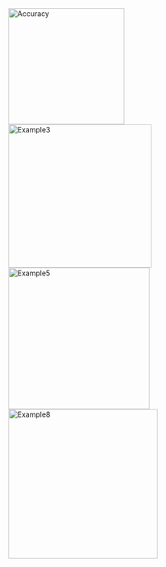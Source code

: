 <img width="230" alt="Accuracy" src="https://github.com/AlpMercan/Digit-Recognizer-Challenge/assets/112685013/7fb076d4-d013-4975-94b0-8f1fc720356f">

<img width="284" alt="Example3" src="https://github.com/AlpMercan/Digit-Recognizer-Challenge/assets/112685013/6a825291-c662-44ec-8b54-97ffe39097ca">

<img width="280" alt="Example5" src="https://github.com/AlpMercan/Digit-Recognizer-Challenge/assets/112685013/acd48b26-016b-4ced-99f3-9948c223bdca">

<img width="296" alt="Example8" src="https://github.com/AlpMercan/Digit-Recognizer-Challenge/assets/112685013/c91809e9-4f1a-4811-962a-613b6429b07b">
